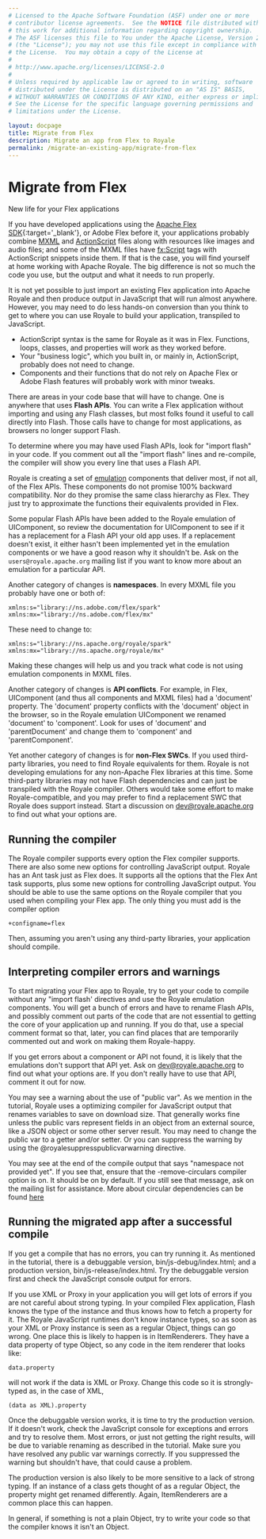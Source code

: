 ```yaml
---
# Licensed to the Apache Software Foundation (ASF) under one or more
# contributor license agreements.  See the NOTICE file distributed with
# this work for additional information regarding copyright ownership.
# The ASF licenses this file to You under the Apache License, Version 2.0
# (the "License"); you may not use this file except in compliance with
# the License.  You may obtain a copy of the License at
# 
# http://www.apache.org/licenses/LICENSE-2.0
# 
# Unless required by applicable law or agreed to in writing, software
# distributed under the License is distributed on an "AS IS" BASIS,
# WITHOUT WARRANTIES OR CONDITIONS OF ANY KIND, either express or implied.
# See the License for the specific language governing permissions and
# limitations under the License.

layout: docpage
title: Migrate from Flex
description: Migrate an app from Flex to Royale
permalink: /migrate-an-existing-app/migrate-from-flex
---
```


<!-- This is from material created by Peter Ent and modified by Tom Chiverton: https://cwiki.apache.org/confluence/pages/viewpage.action?pageId=34013930 -->


# Migrate from Flex

New life for your Flex applications

If you have developed applications using the [Apache Flex SDK](https://flex.apache.org/){:target='_blank'}, or Adobe Flex before it, your applications probably combine [MXML](features/mxml) and [ActionScript](features/as3) files along with resources like images and audio files; and some of the MXML files have <fx:Script> tags with ActionScript snippets inside them. If that is the case, you will find yourself at home working with Apache Royale. The big difference is not so much the code you use, but the output and what it needs to run properly.

It is not yet possible to just import an existing Flex application into Apache Royale and then produce output in JavaScript that will run almost anywhere. However, you may need to do less hands-on conversion than you think to get to where you can use Royale to build your application, transpiled to JavaScript.

- ActionScript syntax is the same for Royale as it was in Flex. Functions, loops, classes, and properties will work as they worked before.
- Your "business logic", which you built in, or mainly in, ActionScript, probably does not need to change. 
- Components and their functions that do not rely on Apache Flex or Adobe Flash features will probably work with minor tweaks.

There are areas in your code base that will have to change. One is anywhere that uses **Flash APIs**. You can write a Flex application without importing and using any Flash classes, but most folks found it useful to call directly into Flash. Those calls have to change for most applications, as browsers no longer support Flash.

To determine where you may have used Flash APIs, look for "import flash" in your code. If you comment out all the "import flash" lines and re-compile, the compiler will show you every line that uses a Flash API.

Royale is creating a set of [emulation](/migrate-an-existing-app/emulation) components that deliver most, if not all, of the Flex APIs. These components do not promise 100% backward compatibility. Nor do they promise the same class hierarchy as Flex. They just try to approximate the functions their equivalents provided in Flex.

Some popular Flash APIs have been added to the Royale emulation of UIComponent, so review the documentation for UIComponent to see if it has a replacement for a Flash API your old app uses. If a replacement doesn't exist, it either hasn't been implemented yet in the emulation components or we have a good reason why it shouldn't be. Ask on the `users@royale.apache.org` mailing list if you want to know more about an emulation for a particular API.

Another category of changes is **namespaces**. In every MXML file you probably have one or both of:

```mxml
xmlns:s="library://ns.adobe.com/flex/spark" 
xmlns:mx="library://ns.adobe.com/flex/mx"

```

These need to change to:

```mxml
xmlns:s="library://ns.apache.org/royale/spark" 
xmlns:mx="library://ns.apache.org/royale/mx"

```

Making these changes will help us and you track what code is not using emulation components in MXML files.

Another category of changes is **API conflicts**. For example, in Flex, UIComponent (and thus all components and MXML files) had a 'document' property. The 'document' property conflicts with the 'document' object in the browser, so in the Royale emulation UIComponent we renamed 'document' to 'component'. Look for uses of 'document' and 'parentDocument' and change them to 'component' and 'parentComponent'.

Yet another category of changes is for **non-Flex SWCs**. If you used third-party libraries, you need to find Royale equivalents for them.  Royale is not developing emulations for any non-Apache Flex libraries at this time. Some third-party libraries may not have Flash dependencies and can just be transpiled with the Royale compiler. Others would take some effort to make Royale-compatible, and you may prefer to find a replacement SWC that Royale does support instead. Start a discussion on dev@royale.apache.org to find out what your options are.

## Running the compiler

The Royale compiler supports every option the Flex compiler supports. There are also some new options for controlling JavaScript output. Royale has an Ant task just as Flex does. It supports all the options that the Flex Ant task supports, plus some new options for controlling JavaScript output. You should be able to use the same options on the Royale compiler that you used when compiling your Flex app. The only thing you must add is the compiler option

`+configname=flex`

Then, assuming you aren't using any third-party libraries, your application should compile.

## Interpreting compiler errors and warnings

To start migrating your Flex app to Royale, try to get your code to compile without any "import flash' directives and use the Royale emulation components. You will get a bunch of errors and have to rename Flash APIs, and possibly comment out parts of the code that are not essential to getting the core of your application up and running. If you do that, use a special comment format so that, later, you can find places that are temporarily commented out and work on making them Royale-happy.

If you get errors about a component or API not found, it is likely that the emulations don't support that API yet. Ask on dev@royale.apache.org to find out what your options are. If you don't really have to use that API, comment it out for now.

You may see a warning about the use of "public var". As we mention in the tutorial, Royale uses a optimizing compiler for JavaScript output that renames variables to save on download size. That generally works fine unless the public vars represent fields in an object from an external source, like a JSON object or some other server result. You may need to change the public var to a getter and/or setter. Or you can suppress the warning by using the @royalesuppresspublicvarwarning directive.

You may see at the end of the compile output that says "namespace not provided yet". If you see that, ensure that the -remove-circulars compiler option is on. It should be on by default. If you still see that message, ask on the mailing list for assistance. More about circular dependencies can be found [here](migrate-an-existing-app/circular-dependencies.html)

## Running the migrated app after a successful compile

If you get a compile that has no errors, you can try running it. As mentioned in the tutorial, there is a debuggable version, bin/js-debug/index.html; and a production version, bin/js-release/index.html. Try the debuggable version first and check the JavaScript console output for errors.

If you use XML or Proxy in your application you will get lots of errors if you are not careful about strong typing. In your compiled Flex application, Flash knows the type of the instance and thus knows how to fetch a property for it. The Royale JavaScript runtimes don't know instance types, so as soon as your XML or Proxy instance is seen as a regular Object, things can go wrong. One place this is likely to happen is in ItemRenderers. They have a data property of type Object, so any code in the item renderer that looks like:

`data.property`

will not work if the data is XML or Proxy. Change this code so it is strongly-typed as, in the case of XML,

`(data as XML).property`

Once the debuggable version works, it is time to try the production version. If it doesn't work, check the JavaScript console for exceptions and errors and try to resolve them. Most errors, or just not getting the right results, will be due to variable renaming as described in the tutorial. Make sure you have resolved any public var warnings correctly. If you suppressed the warning but shouldn't have, that could cause a problem.

The production version is also likely to be more sensitive to a lack of strong typing. If an instance of a class gets thought of as a regular Object, the property might get renamed differently. Again, ItemRenderers are a common place this can happen.

In general, if something is not a plain Object, try to write your code so that the compiler knows it isn't an Object.
